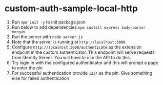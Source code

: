 # custom-auth-sample-local-http

1. Run ``npm init -y`` to init package.json
2. Run below to add dependencies 
    ``npm install express body-parser morgan``
3. Run the server with ``node server.js``
4. Note that the server is running at ``http://localhost:3000``
5. Configure ``http://localhost:3000/authenticate`` as the extension endpoint in the custom authenticator. This endpoint will serve requests from Identity Server. You will have to use the API to do this.
6. Try login in with the configured authenticator and this will prompt a page to enter the pin
7. For successful authentication provide ``1234`` as the pin. Give something else for failed authentication